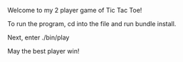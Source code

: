 Welcome to my 2 player game of Tic Tac Toe!

To run the program, cd into the file and run bundle install. 

Next, enter ./bin/play 

May the best player win!